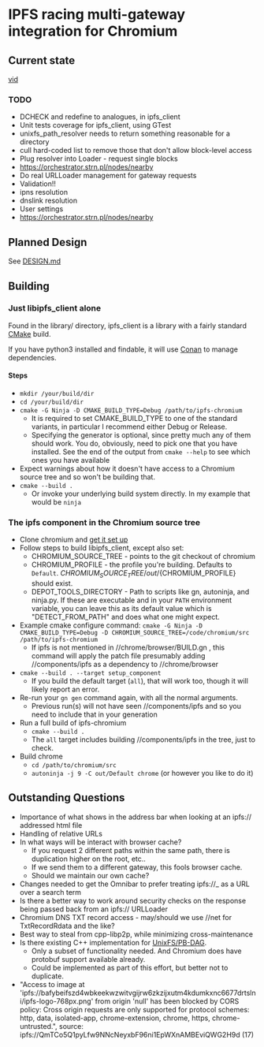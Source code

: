 # IPFS racing multi-gateway integration for Chromium

## Current state

[vid](http://chomp:8080/ipfs/QmWvWKiCvknAYQ1v6h8DKysk18HWcHstNGoFb1wmSijjqe/c.mkv)

### TODO
* DCHECK and redefine to analogues, in ipfs_client 
* Unit tests coverage for ipfs_client, using GTest
* unixfs_path_resolver needs to return something reasonable for a directory
* cull hard-coded list to remove those that don't allow block-level access
* Plug resolver into Loader - request single blocks
* https://orchestrator.strn.pl/nodes/nearby
* Do real URLLoader management for gateway requests
* Validation!!
* ipns resolution
* dnslink resolution
* User settings
* https://orchestrator.strn.pl/nodes/nearby

## Planned Design

See [DESIGN.md](DESIGN.md)

## Building

### Just libipfs_client alone

Found in the library/ directory, ipfs_client is a library with a fairly standard [CMake](https://cmake.org/cmake/help/latest/) build.

If you have python3 installed and findable, it will use [Conan](https://docs.conan.io/en/latest/introduction.html) to manage dependencies.

#### Steps
* `mkdir /your/build/dir`
* `cd /your/build/dir`
* `cmake -G Ninja -D CMAKE_BUILD_TYPE=Debug /path/to/ipfs-chromium`
   - It is required to set CMAKE_BUILD_TYPE to one of the standard variants, in particular I recommend either Debug or Release.
   - Specifying the generator is optional, since pretty much any of them should work. You do, obviously, need to pick one that you have installed. See the end of the output from `cmake --help` to see which ones you have available
* Expect warnings about how it doesn't have access to a Chromium source tree and so won't be building that.
* `cmake --build .`
   - Or invoke your underlying build system directly. In my example that would be `ninja`

### The ipfs component in the Chromium source tree
* Clone chromium and [get it set up](https://chromium.googlesource.com/chromium/src/+/main/docs/linux/build_instructions.md)
* Follow steps to build libipfs_client, except also set:
  - CHROMIUM_SOURCE_TREE - points to the git checkout of chromium
  - CHROMIUM_PROFILE - the profile you're building. Defaults to `Default`. ${CHROMIUM_SOURCE_TREE}/out/${CHROMIUM_PROFILE} should exist.
  - DEPOT_TOOLS_DIRECTORY - Path to scripts like gn, autoninja, and ninja.py. If these are executable and in your `PATH` environment variable, you can leave this as its default value which is "DETECT_FROM_PATH" and does what one might expect.
* Example cmake configure command: `cmake -G Ninja -D CMAKE_BUILD_TYPE=Debug -D CHROMIUM_SOURCE_TREE=/code/chromium/src /path/to/ipfs-chromium`
  - If ipfs is not mentioned in //chrome/browser/BUILD.gn , this command will apply the patch file presumably adding //components/ipfs as a dependency to //chrome/browser
* `cmake --build . --target setup_component`
  - If you build the default target (`all`), that will work too, though it will likely report an error.
* Re-run your `gn gen` command again, with all the normal arguments.
  - Previous run(s) will not have seen //components/ipfs and so you need to include that in your generation
* Run a full build of ipfs-chromium
  - `cmake --build . `
  - The `all` target includes building //components/ipfs in the tree, just to check.
* Build chrome
  - `cd /path/to/chromium/src`
  - `autoninja -j 9 -C out/Default chrome` (or however you like to do it)

## Outstanding Questions
 * Importance of what shows in the address bar when looking at an ipfs:// addressed html file
 * Handling of relative URLs
 * In what ways will be interact with browser cache? 
   - If you request 2 different paths within the same path, there is duplication higher on the root, etc..
   - If we send them to a different gateway, this fools browser cache.
   - Should we maintain our own cache? 
 * Changes needed to get the Omnibar to prefer treating ipfs://_ as a URL over a search term
 * Is there a better way to work around security checks on the response being passed back from an ipfs:// URLLoader
 * Chromium DNS TXT record access - may/should we use //net for TxtRecordRdata and the like?
 * Best way to steal from cpp-libp2p, while minimizing cross-maintenance
 * Is there existing C++ implementation for [UnixFS/PB-DAG](https://ipld.io/specs/codecs/dag-pb/spec/#implementations). 
   - Only a subset of functionality needed. And Chromium does have protobuf support available already.
   - Could be implemented as part of this effort, but better not to duplicate.
 * "Access to image at 'ipfs://bafybeifszd4wbkeekwzwitvgijrw6zkzijxutm4kdumkxnc6677drtslni/ipfs-logo-768px.png' from origin 'null' has been blocked by CORS policy: Cross origin requests are only supported for protocol schemes: http, data, isolated-app, chrome-extension, chrome, https, chrome-untrusted.", source: ipfs://QmTCo5Q1pyLfw9NNcNeyxbF96ni1EpWXnAMBEviQWG2H9d (17)